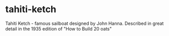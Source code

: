 # tahiti-ketch
Tahiti Ketch - famous sailboat designed by John Hanna. Described in great detail in the 1935 edition of "How to Build 20 oats"  
